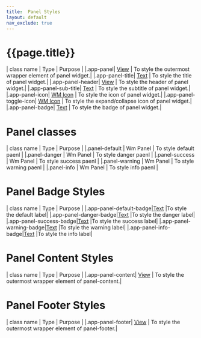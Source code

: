 ```yaml
---
title:  Panel Styles
layout: default
nav_exclude: true
---
```

# {{page.title}}

| class name  | Type |  Purpose |
|.app-panel| [View](../view.style.html) | To style the outermost wrapper element of panel widget.|
|.app-panel-title| [Text](../text.style.html) | To style the title of panel widget.|
|.app-panel-header| [View](../view.style.html) | To style the header of panel widget.|
|.app-panel-sub-title| [Text](../text.style.html) | To style the subtitle of panel widget.|
|.app-panel-icon| [WM Icon](../basic/icon.style.html) | To style the icon of panel widget.|
|.app-panel-toggle-icon| [WM Icon](../basic/icon.style.html) | To style the expand/collapse icon of panel widget.|
|.app-panel-badge| [Text](../text.style.html) | To style the badge of panel widget.|

# Panel classes

| class name  | Type |  Purpose |
|.panel-default | Wm Panel | To style default paenl |
|.panel-danger | Wm Panel | To style danger paenl |
|.panel-success | Wm Panel | To style success paenl |
|.panel-warning | Wm Panel | To style warning paenl |
|.panel-info | Wm Panel | To style info paenl |

# Panel Badge Styles

| class name  | Type |  Purpose |
|.app-panel-default-badge|[Text](../text.style.html) |To style the default label|
|.app-panel-danger-badge|[Text](../text.style.html) |To style the danger label|
|.app-panel-success-badge|[Text](../text.style.html) |To style the success label|
|.app-panel-warning-badge|[Text](../text.style.html) |To style the warning label|
|.app-panel-info-badge|[Text](../text.style.html) |To style the info label|


# Panel Content Styles

| class name  | Type |  Purpose |
|.app-panel-content| [View](../view.style.html) | To style the outermost wrapper element of panel-content.|

# Panel Footer Styles

| class name  | Type | Purpose |
|.app-panel-footer| [View](../view.style.html) | To style the outermost wrapper element of panel-footer.|